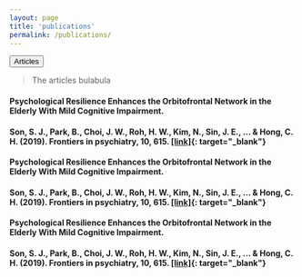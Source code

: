 ```yaml
---
layout: page
title: 'publications'
permalink: /publications/
---
```

<button class="btn btn-primary">Articles</button>

>The articles bulabula

#### Psychological Resilience Enhances the Orbitofrontal Network in the Elderly With Mild Cognitive Impairment. 
#### Son, S. J., Park, B., Choi, J. W., Roh, H. W., Kim, N., Sin, J. E., ... & Hong, C. H. (2019). Frontiers in psychiatry, 10, 615. **[[link]](https://www.frontiersin.org/articles/10.3389/fpsyt.2019.00615/full){: target="_blank"}**

#### Psychological Resilience Enhances the Orbitofrontal Network in the Elderly With Mild Cognitive Impairment. 
#### Son, S. J., Park, B., Choi, J. W., Roh, H. W., Kim, N., Sin, J. E., ... & Hong, C. H. (2019). Frontiers in psychiatry, 10, 615. **[[link]](https://www.frontiersin.org/articles/10.3389/fpsyt.2019.00615/full){: target="_blank"}**

#### Psychological Resilience Enhances the Orbitofrontal Network in the Elderly With Mild Cognitive Impairment. 
#### Son, S. J., Park, B., Choi, J. W., Roh, H. W., Kim, N., Sin, J. E., ... & Hong, C. H. (2019). Frontiers in psychiatry, 10, 615. **[[link]](https://www.frontiersin.org/articles/10.3389/fpsyt.2019.00615/full){: target="_blank"}**